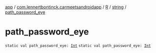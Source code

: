 [app](../../../index.md) / [com.lennertbontinck.carmeetsandroidapp](../../index.md) / [R](../index.md) / [string](index.md) / [path_password_eye](./path_password_eye.md)

# path_password_eye

`static val path_password_eye: `[`Int`](https://kotlinlang.org/api/latest/jvm/stdlib/kotlin/-int/index.html)
`static val path_password_eye: `[`Int`](https://kotlinlang.org/api/latest/jvm/stdlib/kotlin/-int/index.html)